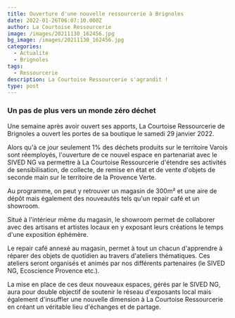 ```yaml
---
title: Ouverture d'une nouvelle ressourcerie à Brignoles
date: 2022-01-26T06:07:10.000Z
author: La Courtoise Ressourcerie
image: /images/20211130_162456.jpg
bg_image: /images/20211130_162456.jpg
categories:
  - Actualité
  - Brignoles
tags:
  - Ressourcerie
description: La Courtoise Ressourcerie s'agrandit !
type: post
---
```


### **Un pas de plus vers un monde zéro déchet**

Une semaine après avoir ouvert ses apports, La Courtoise Ressourcerie de Brignoles a ouvert les portes de sa boutique le samedi 29 janvier 2022.

Alors qu'à ce jour seulement 1% des déchets produits sur le territoire Varois sont réemployés, l'ouverture de ce nouvel espace en partenariat avec le SIVED NG va permettre à La Courtoise Ressourcerie d'étendre ses activités de sensibilisation, de collecte, de remise en état et de vente d'objets de seconde main sur le territoire de la Provence Verte.

Au programme, on peut y retrouver un magasin de 300m² et une aire de dépôt mais également des nouveautés tels qu'un repair café et un showroom.

Situé à l'intérieur même du magasin, le showroom permet de collaborer avec des artisans et artistes locaux en y exposant leurs créations le temps d'une exposition éphémère.

Le repair café annexé au magasin, permet à tout un chacun d'apprendre à réparer des objets de quotidien au travers d'ateliers thématiques. Ces ateliers seront organisés et animés par nos différents partenaires (le SIVED NG, Ecoscience Provence etc.).

La mise en place de ces deux nouveaux espaces, gérés par le SIVED NG, aura pour double objectif de soutenir le réseau d'exposants local mais également d'insuffler une nouvelle dimension à La Courtoise Ressourcerie en créant un véritable lieu d'échanges et de partage.
